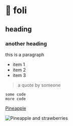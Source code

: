 # 🍂 foli

## heading

### another heading

this is a paragraph

* item 1
* item 2
* item 3

> a quote by someone

```
some code
more code
```

[Pineapple](https://en.wikipedia.org/wiki/Pineapple)

![Pineapple and strawberries](https://tile.loc.gov/storage-services/service/pnp/stereo/1s40000/1s41000/1s41300/1s41362r.jpg)